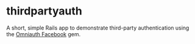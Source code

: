 thirdpartyauth
==============

A short, simple Rails app to demonstrate third-party authentication using the [Omniauth Facebook](https://github.com/mkdynamic/omniauth-facebook) gem.